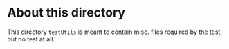 # About this directory
This directory `testUtils` is meant to contain misc. files required by the test, but no test at all.
